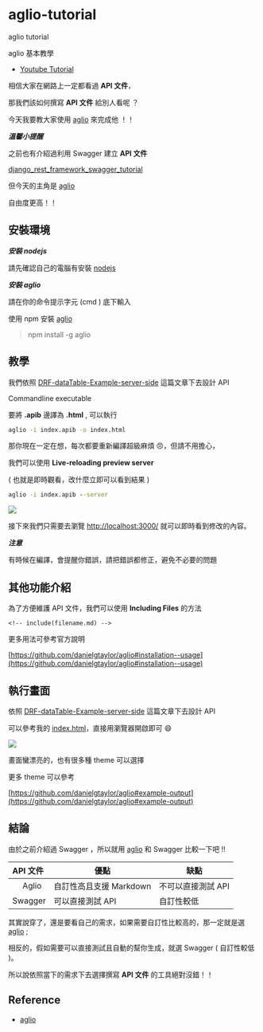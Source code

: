 # aglio-tutorial

aglio tutorial

 aglio 基本教學

* [Youtube Tutorial]()

相信大家在網路上一定都看過 **API 文件**，

那我們該如何撰寫 **API 文件** 給別人看呢 ？

今天我要教大家使用  [aglio](https://github.com/danielgtaylor/aglio) 來完成他 ！！

***溫馨小提醒***

之前也有介紹過利用 Swagger 建立 **API 文件**

[django_rest_framework_swagger_tutorial](https://github.com/twtrubiks/django_rest_framework_swagger_tutorial)

但今天的主角是 [aglio](https://github.com/danielgtaylor/aglio)

 自由度更高！！

## 安裝環境

***安裝 nodejs***

請先確認自己的電腦有安裝 [nodejs](https://nodejs.org/en/)

***安裝 aglio***

請在你的命令提示字元 (cmd ) 底下輸入

使用 npm 安裝  [aglio](https://github.com/danielgtaylor/aglio)
>npm install -g aglio

## 教學

我們依照 [DRF-dataTable-Example-server-side](https://github.com/twtrubiks/DRF-dataTable-Example-server-side) 這篇文章下去設計 API

Commandline executable

要將 **.apib** 邊譯為 **.html** , 可以執行

```cmd
aglio -i index.apib -o index.html
```

那你現在一定在想，每次都要重新編譯超級麻煩 :angry:，但請不用擔心，

我們可以使用 **Live-reloading preview server**

( 也就是即時觀看，改什麼立即可以看到結果 )

```cmd
aglio -i index.apib --server
```

![](http://i.imgur.com/9AyeIyS.png)

接下來我們只需要去瀏覽 [http://localhost:3000/](http://localhost:3000/) 就可以即時看到修改的內容。

***注意***

有時候在編譯，會提醒你錯誤，請把錯誤都修正，避免不必要的問題

## 其他功能介紹

為了方便維護 API 文件，我們可以使用 **Including Files** 的方法

```no-highlight
<!-- include(filename.md) -->
```

更多用法可參考官方說明

[https://github.com/danielgtaylor/aglio#installation--usage](https://github.com/danielgtaylor/aglio#installation--usage)

## 執行畫面

依照 [DRF-dataTable-Example-server-side](https://github.com/twtrubiks/DRF-dataTable-Example-server-side) 這篇文章下去設計 API

可以參考我的 [index.html](https://github.com/twtrubiks/aglio_tutorial/blob/master/index.html)，直接用瀏覽器開啟即可 :smile:

![](http://i.imgur.com/xOe8qsD.png)

畫面蠻漂亮的，也有很多種 theme 可以選擇

更多 theme 可以參考

[https://github.com/danielgtaylor/aglio#example-output](https://github.com/danielgtaylor/aglio#example-output)

## 結論

由於之前介紹過 Swagger ，所以就用 [aglio](https://github.com/danielgtaylor/aglio) 和 Swagger 比較一下吧 !!

API 文件  | 優點                  |  缺點
--:      | ----------            | ----------
 Aglio   | 自訂性高且支援 Markdown | 不可以直接測試 API
 Swagger | 可以直接測試 API        | 自訂性較低

其實說穿了，還是要看自己的需求，如果需要自訂性比較高的，那一定就是選 [aglio](https://github.com/danielgtaylor/aglio) ;

相反的，假如需要可以直接測試且自動的幫你生成，就選 Swagger ( 自訂性較低 )。

所以說依照當下的需求下去選擇撰寫 **API 文件** 的工具絕對沒錯！！

## Reference

* [aglio](https://github.com/danielgtaylor/aglio)
